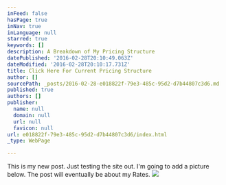 ```yaml
---
inFeed: false
hasPage: true
inNav: true
inLanguage: null
starred: true
keywords: []
description: A Breakdown of My Pricing Structure
datePublished: '2016-02-28T20:10:49.063Z'
dateModified: '2016-02-28T20:10:17.731Z'
title: Click Here For Current Pricing Structure
author: []
sourcePath: _posts/2016-02-28-e018822f-79e3-485c-95d2-d7b44807c3d6.md
published: true
authors: []
publisher:
  name: null
  domain: null
  url: null
  favicon: null
url: e018822f-79e3-485c-95d2-d7b44807c3d6/index.html
_type: WebPage

---
```

This is my new post. Just testing the site out. I'm going to add a picture below. The post will eventually be about my Rates. ![](https://s3-us-west-2.amazonaws.com/the-grid-img/p/7a6b2e224410fa47e21f386e9efe029f9cf74baf.jpg)